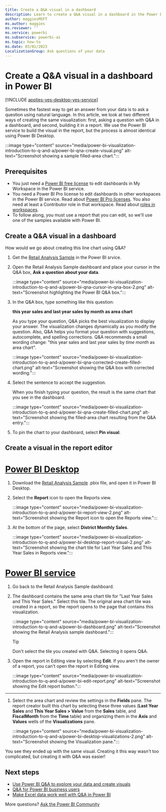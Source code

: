 ```yaml
---
title: Create a Q&A visual in a dashboard
description: Learn to create a Q&A visual in a dashboard in the Power BI service by using the Retail Analysis sample.
author: maggiesMSFT
ms.author: maggies
ms.reviewer: ''
ms.service: powerbi
ms.subservice: powerbi-ai
ms.topic: how-to
ms.date: 03/01/2023
LocalizationGroup: Ask questions of your data
---
```


# Create a Q&A visual in a dashboard in Power BI

[!INCLUDE [applies-yes-desktop-yes-service](../includes/applies-yes-desktop-yes-service.md)]

Sometimes the fastest way to get an answer from your data is to ask a question using natural language. In this article, we look at two different ways of creating the same visualization: first, asking a question with Q&A in a dashboard, and second, building it in a report. We use the Power BI service to build the visual in the report, but the process is almost identical using Power BI Desktop.

:::image type="content" source="media/power-bi-visualization-introduction-to-q-and-a/power-bi-qna-create-visual.png" alt-text="Screenshot showing a sample filled-area chart.":::

## Prerequisites

- You just need a [Power BI free license](../consumer/end-user-features.md) to edit dashboards in My Workspace in the Power BI service.
- You need a Power BI Pro license to edit dashboards in other workspaces in the Power BI service. Read about [Power BI Pro licenses](../fundamentals/service-self-service-signup-purchase-for-power-bi.md). You also need at least a Contributor role in that workspace. Read about [roles in workspaces](../collaborate-share/service-roles-new-workspaces.md).
- To follow along, you must use a report that you can edit, so we'll use one of the samples available with Power BI.

## Create a Q&A visual in a dashboard

How would we go about creating this line chart using Q&A?

1. Get the [Retail Analysis Sample](sample-retail-analysis.md#get-the-built-in-sample) in the Power BI srvice.

1. Open the Retail Analysis Sample dashboard and place your cursor in the Q&A box, **Ask a question about your data**.

    :::image type="content" source="media/power-bi-visualization-introduction-to-q-and-a/power-bi-qna-cursor-in-qna-box-2.png" alt-text="Screenshot highlighting the Power BI Q&A box.":::

1. In the Q&A box, type something like this question:

    **this year sales and last year sales by month as area chart**

    As you type your question, Q&A picks the best visualization to display your answer. The visualization changes dynamically as you modify the question. Also, Q&A helps you format your question with suggestions, autocomplete, and spelling corrections. Q&A recommends a small wording change: "this year sales and last year sales by *time month* as area chart".

    :::image type="content" source="media/power-bi-visualization-introduction-to-q-and-a/power-bi-qna-corrected-create-filled-chart.png" alt-text="Screenshot showing the Q&A box with corrected wording.":::

1. Select the sentence to accept the suggestion.

   When you finish typing your question, the result is the same chart that you see in the dashboard.

   :::image type="content" source="media/power-bi-visualization-introduction-to-q-and-a/power-bi-qna-create-filled-chart.png" alt-text="Screenshot showing the filled-area chart resulting from the Q&A entry.":::

1. To pin the chart to your dashboard, select **Pin visual**.

## Create a visual in the report editor

# [Power BI Desktop](#tab/powerbi-desktop)

1. Download the [Retail Analysis Sample](sample-retail-analysis.md#get-the-pbix-file-for-this-sample) .pbix file, and open it in Power BI Desktop.

1. Select the **Report** icon to open the Reports view.

    :::image type="content" source="media/power-bi-visualization-introduction-to-q-and-a/power-bi-report-view-2.png" alt-text="Screenshot showing the Report icon to open the Reports view.":::

1. At the bottom of the page, select **District Monthly Sales**.

    :::image type="content" source="media/power-bi-visualization-introduction-to-q-and-a/power-bi-desktop-report-visual-2.png" alt-text="Screenshot showing the chart tile for Last Year Sales and This Year Sales in Reports view.":::

# [Power BI service](#tab/powerbi-service)

1. Go back to the Retail Analysis Sample dashboard.

1. The dashboard contains the same area chart tile for "Last Year Sales and This Year Sales." Select this tile. The original area chart tile was created in a report, so the report opens to the page that contains this visualization.

    :::image type="content" source="media/power-bi-visualization-introduction-to-q-and-a/power-bi-dashboard.png" alt-text="Screenshot showing the Retail Analysis sample dashboard.":::

    > [!TIP]
    > Don't select the tile you created with Q&A. Selecting it opens Q&A.

1. Open the report in Editing view by selecting **Edit**. If you aren't the owner of a report, you can't open the report in Editing view.

    :::image type="content" source="media/power-bi-visualization-introduction-to-q-and-a/power-bi-edit-report.png" alt-text="Screenshot showing the Edit report button.":::

---

1. Select the area chart and review the settings in the **Fields** pane. The report creator built this chart by selecting these three values (**Last Year Sales** and **This Year Sales > Value** from the **Sales** table, and **FiscalMonth** from the **Time** table) and organizing them in the **Axis** and **Values** wells of the **Visualizations** pane.

    :::image type="content" source="media/power-bi-visualization-introduction-to-q-and-a/power-bi-desktop-visualizations-2.png" alt-text="Screenshot showing the Visualization pane.":::

You see they ended up with the same visual. Creating it this way wasn't too complicated, but creating it with Q&A was easier!

## Next steps

- [Use Power BI Q&A to explore your data and create visuals](power-bi-tutorial-q-and-a.md)
- [Q&A for Power BI business users](../consumer/end-user-q-and-a.md)
- [Make Excel data work well with Q&A in Power BI](service-prepare-data-for-q-and-a.md)

More questions? [Ask the Power BI Community](https://community.powerbi.com/)
